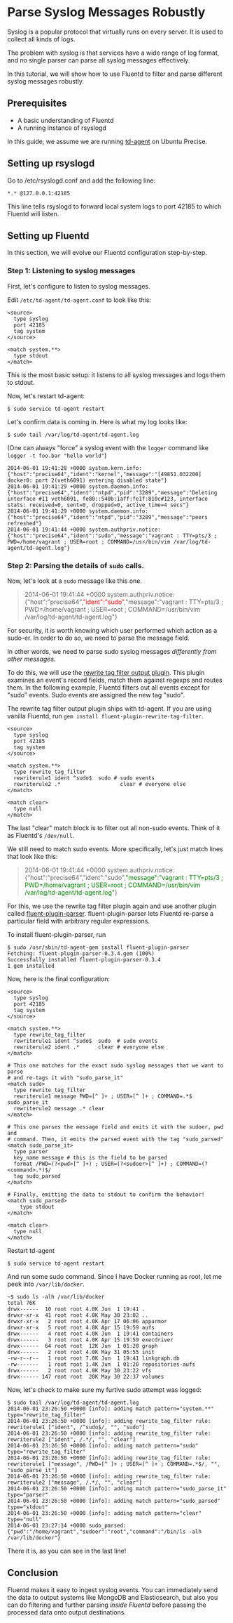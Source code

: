 # Parse Syslog Messages Robustly

Syslog is a popular protocol that virtually runs on every server. It is used to collect all kinds of logs.

The problem with syslog is that services have a wide range of log format, and no single parser can parse all syslog messages effectively.

In this tutorial, we will show how to use Fluentd to filter and parse different syslog messages robustly.

## Prerequisites

- A basic understanding of Fluentd
- A running instance of rsyslogd

In this guide, we assume we are running [td-agent](/download) on Ubuntu Precise.

## Setting up rsyslogd

Go to /etc/rsyslogd.conf and add the following line:

```
*.* @127.0.0.1:42185
```

This line tells rsyslogd to forward local system logs to port 42185 to which Fluentd will listen.

## Setting up Fluentd

In this section, we will evolve our Fluentd configuration step-by-step.

### Step 1: Listening to syslog messages

First, let's configure to listen to syslog messages.

Edit `/etc/td-agent/td-agent.conf` to look like this:

```
<source>
  type syslog
  port 42185
  tag system
</source>

<match system.**>
  type stdout
</match>
```

This is the most basic setup: it listens to all syslog messages and logs them to stdout.

Now, let's restart td-agent:

```
$ sudo service td-agent restart
```

Let's confirm data is coming in. Here is what my log looks like:

```
$ sudo tail /var/log/td-agent/td-agent.log
```

(One can always "force" a syslog event with the `logger` command like `logger -t foo.bar "hello world"`)

```
2014-06-01 19:41:28 +0000 system.kern.info: {"host":"precise64","ident":"kernel","message":"[49851.032200] docker0: port 2(veth6091) entering disabled state"}
2014-06-01 19:41:29 +0000 system.daemon.info: {"host":"precise64","ident":"ntpd","pid":"3289","message":"Deleting interface #11 veth6091, fe80::540b:1aff:fe1f:810c#123, interface stats: received=0, sent=0, dropped=0, active_time=4 secs"}
2014-06-01 19:41:29 +0000 system.daemon.info: {"host":"precise64","ident":"ntpd","pid":"3289","message":"peers refreshed"}
2014-06-01 19:41:44 +0000 system.authpriv.notice: {"host":"precise64","ident":"sudo","message":"vagrant : TTY=pts/3 ; PWD=/home/vagrant ; USER=root ; COMMAND=/usr/bin/vim /var/log/td-agent/td-agent.log"}
```

### Step 2: Parsing the details of `sudo` calls.

Now, let's look at a `sudo` message like this one.

>2014-06-01 19:41:44 +0000 system.authpriv.notice: {"host":"precise64",<span style="color:red">"ident":"sudo"</span>,"message":"vagrant : TTY=pts/3 ; PWD=/home/vagrant ; USER=root ; COMMAND=/usr/bin/vim /var/log/td-agent/td-agent.log"}

For security, it is worth knowing which user performed which action as a sudo-er. In order to do so, we need to parse the message field.

In other words, we need to parse sudo syslog messages _differently from other messages_.

To do this, we will use the [rewrite tag filter output plugin](https://github.com/fluent/fluent-plugin-rewrite-tag-filter). This plugin examines an event's record fields, match them against regexps and routes them. In the following example, Fluentd filters out all events except for "sudo" events. Sudo events are assigned the new tag "sudo".

The rewrite tag filter output plugin ships with td-agent. If you are using vanilla Fluentd, run `gem install fluent-plugin-rewrite-tag-filter`.

```
<source>
  type syslog
  port 42185
  tag system
</source>

<match system.**>
  type rewrite_tag_filter
  rewriterule1 ident ^sudo$  sudo # sudo events
  rewriterule2 .*                   clear # everyone else
</match>

<match clear>
  type null
</match>
```

The last "clear" match block is to filter out all non-sudo events. Think of it as Fluentd's `/dev/null`.

We still need to match sudo events. More specifically, let's just match lines that look like this:

>2014-06-01 19:41:44 +0000 system.authpriv.notice: {"host":"precise64","ident":"sudo",<span style="color:green">"message":"vagrant : TTY=pts/3 ; PWD=/home/vagrant ; USER=root ; COMMAND=/usr/bin/vim /var/log/td-agent/td-agent.log"</span>}

For this, we use the rewrite tag filter plugin again and use another plugin called [fluent-plugin-parser](https://github.com/tagomoris/fluent-plugin-parser). fluent-plugin-parser lets Fluentd re-parse a particular field with arbitrary regular expressions.

To install fluent-plugin-parser, run

```
$ sudo /usr/sbin/td-agent-gem install fluent-plugin-parser
Fetching: fluent-plugin-parser-0.3.4.gem (100%)
Successfully installed fluent-plugin-parser-0.3.4
1 gem installed
```

Now, here is the final configuration:

```
<source>
  type syslog
  port 42185
  tag system
</source>

<match system.**>
  type rewrite_tag_filter
  rewriterule1 ident ^sudo$  sudo  # sudo events
  rewriterule2 ident .*      clear # everyone else
</match>

# This one matches for the exact sudo syslog messages that we want to parse
# and re-tags it with "sudo_parse_it"
<match sudo>
  type rewrite_tag_filter
  rewriterule1 message PWD=[^ ]+ ; USER=[^ ]+ ; COMMAND=.*$ sudo_parse_it
  rewriterule2 message .* clear
</match>

# This one parses the message field and emits it with the sudoer, pwd and 
# command. Then, it emits the parsed event with the tag "sudo_parsed"
<match sudo_parse_it>
  type parser
  key_name message # this is the field to be parsed
  format /PWD=(?<pwd>[^ ]+) ; USER=(?<sudoer>[^ ]+) ; COMMAND=(?<command>.*)$/
  tag sudo_parsed
</match>

# Finally, emitting the data to stdout to confirm the behavior!
<match sudo_parsed>
    type stdout
</match>

<match clear>
  type null
</match>
```


Restart td-agent

```
$ sudo service td-agent restart
```

And run some sudo command. Since I have Docker running as root, let me peek into `/var/lib/docker`.

```
~$ sudo ls -alh /var/lib/docker
total 76K
drwx------  10 root root 4.0K Jun  1 19:41 .
drwxr-xr-x  41 root root 4.0K May 30 23:02 ..
drwxr-xr-x   2 root root 4.0K Apr 17 06:06 apparmor
drwxr-xr-x   5 root root 4.0K Apr 15 19:59 aufs
drwx------   4 root root 4.0K Jun  1 19:41 containers
drwx------   3 root root 4.0K Apr 15 19:59 execdriver
drwx------  64 root root  12K Jun  1 01:20 graph
drwx------   2 root root 4.0K May 31 05:55 init
-rw-r--r--   1 root root 7.0K Jun  1 19:41 linkgraph.db
-rw-------   1 root root 1.4K Jun  1 01:20 repositories-aufs
drwx------   2 root root 4.0K May 30 23:22 vfs
drwx------ 147 root root  20K May 30 22:37 volumes
```

Now, let's check to make sure my furtive sudo attempt was logged:

```
$ sudo tail /var/log/td-agent/td-agent.log
2014-06-01 23:26:50 +0000 [info]: adding match pattern="system.**" type="rewrite_tag_filter"
2014-06-01 23:26:50 +0000 [info]: adding rewrite_tag_filter rule: rewriterule1 ["ident", /^sudo$/, "", "sudo"]
2014-06-01 23:26:50 +0000 [info]: adding rewrite_tag_filter rule: rewriterule2 ["ident", /.*/, "", "clear"]
2014-06-01 23:26:50 +0000 [info]: adding match pattern="sudo" type="rewrite_tag_filter"
2014-06-01 23:26:50 +0000 [info]: adding rewrite_tag_filter rule: rewriterule1 ["message", /PWD=[^ ]+ ; USER=[^ ]+ ; COMMAND=.*$/, "", "sudo_parse_it"]
2014-06-01 23:26:50 +0000 [info]: adding rewrite_tag_filter rule: rewriterule2 ["message", /.*/, "", "clear"]
2014-06-01 23:26:50 +0000 [info]: adding match pattern="sudo_parse_it" type="parser"
2014-06-01 23:26:50 +0000 [info]: adding match pattern="sudo_parsed" type="stdout"
2014-06-01 23:26:50 +0000 [info]: adding match pattern="clear" type="null"
2014-06-01 23:27:14 +0000 sudo_parsed: {"pwd":"/home/vagrant","sudoer":"root","command":"/bin/ls -alh /var/lib/docker"}
```

There it is, as you can see in the last line!

## Conclusion

Fluentd makes it easy to ingest syslog events. You can immediately send the data to output systems like MongoDB and Elasticsearch, but also you can do filtering and further parsing _inside Fluentd_ before passing the processed data onto output destinations.